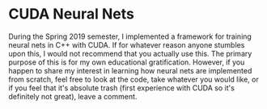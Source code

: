 # CUDA Neural Nets
During the Spring 2019 semester, I implemented a framework for training neural nets in
C++ with CUDA. If for whatever reason anyone stumbles upon this, I would not
recommend that you actually use this. The primary purpose of this
is for my own educational gratification. However, if you happen to share my interest in
learning how neural nets are implemented from scratch, feel free to look at the
code, take whatever you would like, or if you feel that it's absolute trash 
(first experience with CUDA so it's definitely not great), leave a comment.
